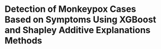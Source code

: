 # Detection of Monkeypox Cases Based on Symptoms Using XGBoost and Shapley Additive Explanations Methods
